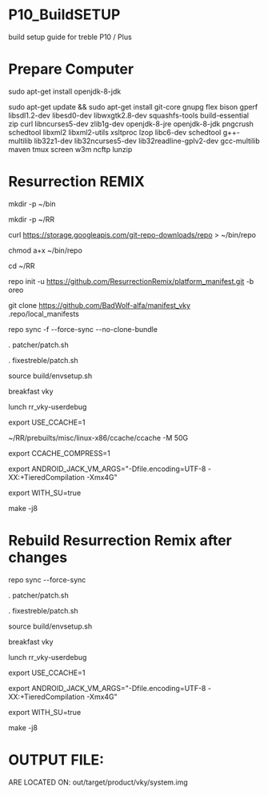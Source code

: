 # P10_BuildSETUP
build setup guide for treble P10 / Plus

# Prepare Computer

sudo apt-get install openjdk-8-jdk

sudo apt-get update && sudo apt-get install git-core gnupg flex bison gperf libsdl1.2-dev libesd0-dev libwxgtk2.8-dev squashfs-tools build-essential zip curl libncurses5-dev zlib1g-dev openjdk-8-jre openjdk-8-jdk pngcrush schedtool libxml2 libxml2-utils xsltproc lzop libc6-dev schedtool g++-multilib lib32z1-dev lib32ncurses5-dev lib32readline-gplv2-dev gcc-multilib maven tmux screen w3m ncftp lunzip


# Resurrection REMIX

mkdir -p ~/bin

mkdir -p ~/RR

curl https://storage.googleapis.com/git-repo-downloads/repo > ~/bin/repo

chmod a+x ~/bin/repo

cd ~/RR

repo init -u https://github.com/ResurrectionRemix/platform_manifest.git -b oreo

git clone https://github.com/BadWolf-alfa/manifest_vky .repo/local_manifests

repo sync -f --force-sync --no-clone-bundle

. patcher/patch.sh

. fixestreble/patch.sh

source build/envsetup.sh

breakfast vky

lunch rr_vky-userdebug

export USE_CCACHE=1

~/RR/prebuilts/misc/linux-x86/ccache/ccache -M 50G

export CCACHE_COMPRESS=1

export ANDROID_JACK_VM_ARGS="-Dfile.encoding=UTF-8 -XX:+TieredCompilation -Xmx4G"

export WITH_SU=true

make -j8





# Rebuild Resurrection Remix after changes

repo sync --force-sync

. patcher/patch.sh

. fixestreble/patch.sh

source build/envsetup.sh

breakfast vky

lunch rr_vky-userdebug

export USE_CCACHE=1

export ANDROID_JACK_VM_ARGS="-Dfile.encoding=UTF-8 -XX:+TieredCompilation -Xmx4G"

export WITH_SU=true

make -j8


# OUTPUT FILE:

ARE LOCATED ON: out/target/product/vky/system.img
